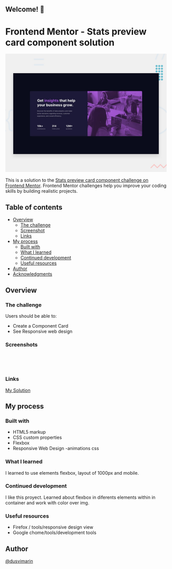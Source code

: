 ## Welcome! 👋

# Frontend Mentor - Stats preview card component solution
![Design preview for the Stats preview card component coding challenge](./design/desktop-preview.jpg)

This is a solution to the [Stats preview card component challenge on Frontend Mentor](https://www.frontendmentor.io/challenges/stats-preview-card-component-8JqbgoU62). Frontend Mentor challenges help you improve your coding skills by building realistic projects. 

## Table of contents

- [Overview](#overview)
  - [The challenge](#the-challenge)
  - [Screenshot](#screenshot)
  - [Links](#links)
- [My process](#my-process)
  - [Built with](#built-with)
  - [What I learned](#what-i-learned)
  - [Continued development](#continued-development)
  - [Useful resources](#useful-resources)
- [Author](#author)
- [Acknowledgments](#acknowledgments)

## Overview

### The challenge

Users should be able to:

- Create a Component Card 
- See Responsive web design

### Screenshots

![]()

![]()


### Links

[My Solution]()


## My process

### Built with

- HTML5 markup
- CSS custom properties
- Flexbox
- Responsive Web Design
-animations css 

### What I learned

I learned to use elements flexbox, layout of 1000px and mobile.

### Continued development

 I like this proyect. Learned about flexbox in diferents elements within in container and work with color over img.

### Useful resources

- Firefox / tools/responsive design view
- Google chome/tools/development tools

## Author
[@dusvimarin](https://github.com/dusvimarin)

